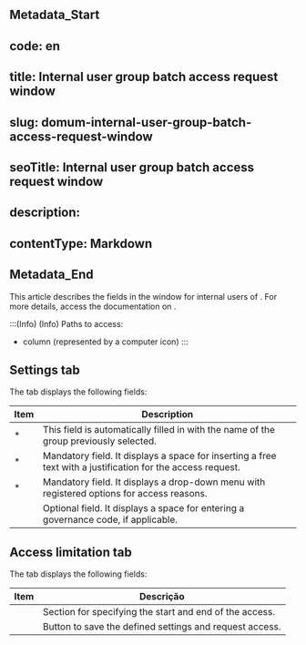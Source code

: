 ## Metadata_Start 
## code: en
## title: Internal user group batch access request window 
## slug: domum-internal-user-group-batch-access-request-window 
## seoTitle: Internal user group batch access request window 
## description:  
## contentType: Markdown 
## Metadata_End
This article describes the fields in the  window for internal users of . For more details, access the documentation on .

:::(Info) (Info)
Paths to access: 

*  column  (represented by a computer icon)
:::

## Settings tab
The tab displays the following fields:


| Item | Description |
| --- | --- |
| * | This field is automatically filled in with the name of the group  previously selected. |
| * | Mandatory field. It displays a space for inserting a free text with a justification for the access request. |
| * | Mandatory field. It displays a drop-down menu with registered options for access reasons. |
|  | Optional field. It displays a space for entering a governance code, if applicable. |

## Access limitation tab
The tab displays the following fields:


| Item | Descrição |
| --- | --- |
|  | Section for specifying the start and end of the access.  |
|  | Button to save the defined settings and request access. |
